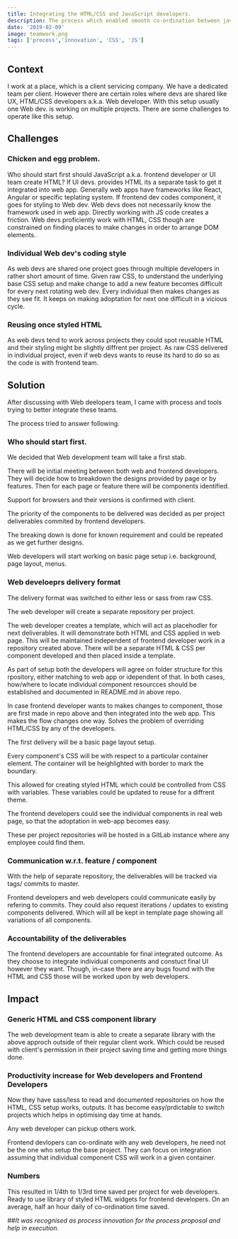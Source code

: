 ```yaml
---
title: Integrating the HTML/CSS and JavaScript developers. 
description: The process which enabled smooth co-ordination between javascript and HTML/CSS developers.
date: '2019-02-09'
image: teamwork.png
tags: ['process','innovation', 'CSS', 'JS']
---
```


## Context 
I work at a place, which is a client servicing company. We have a dedicated team per client. However there are certain roles where devs are shared like UX, HTML/CSS developers a.k.a. Web developer. With this setup usually one Web dev. is working on multiple projects. There are some challenges to operate like this setup. 

## Challenges 

### Chicken and egg problem. 
Who should start first should JavaScript a.k.a. frontend developer or UI team create HTML? If UI devs. provides HTML its a separate task to get it integrated into web app. Generally web apps have frameworks like React, Angular or specific teplating system.  If frontend dev codes component, it goes for styling to Web dev. Web devs does not necessarily know the framework used in web app. Directly working with JS code creates a friction. Web devs proficiently work with HTML, CSS though are constrained on finding places to make changes in order to arrange DOM elements. 

### Individual Web dev's coding style 
As web devs are shared one project goes through multiple developers in rather short amount of time. Given raw CSS, to understand the underlying base CSS setup and make change to add a new feature becomes difficult for every next rotating web dev. Every individual then makes changes as they see fit. It keeps on making adoptation for next one difficult in a vicious cycle.

### Reusing once styled HTML
As web devs tend to work across projects they could spot reusable HTML and their styling might be slightly diffrent per project. As raw CSS delivered in individual project, even if web devs wants to reuse its hard to do so as the code is with frontend team.

## Solution 
After discussing with Web deelopers team, I came with process and tools trying to better integrate these teams.

The process tried to answer following. 
### Who should start first.
We decided that Web development team will take a first stab. 

There will be initial meeting between both web and frontend developers. They will decide how to breakdown the designs provided by page or by features. Then for each page or feature there will be components identified. 

Support for browsers and their versions is confirmed with client.

The priority of the components to be delivered was decided as per project deliverables commited by frontend developers.

The breaking down is done for known requirement and could be repeated as we get further designs. 

Web developers will start working on basic page setup i.e. background, page layout, menus. 

### Web develoeprs delivery format 

The delivery format was switched to either less or sass from raw CSS. 

The web developer will create a separate repository per project. 

The web developer creates a template, which will act as placehodler for next deliverables. It will demonstrate both HTML and CSS applied in web page. This will be maintained independent of frontend developer work in a repository created above. There will be a separate HTML & CSS per component developed and then placed inside a template.
 
As part of setup both the developers will agree on folder structure for this rpository, either matching to web app or idependent of that. In both cases, how/where to locate individual component resourcces should be established and documented in README.md in above repo. 

In case frontend developer wants to makes changes to component, those are first made in repo above and then integrated into the web app. This makes the flow changes one way. Solves the problem of overriding HTML/CSS by any of the developers. 

The first delivery will be a basic page layout setup. 

Every component's CSS will be with respect to a particular container element. The container will be heighlighted with border to mark the boundary.

This allowed for creating styled HTML which could be controlled from CSS with variables. 
These variables could be updated to reuse for a diffrent theme.

The frontend developers could see the individual components in real web page, so that the adoptation in web-app becomes easy. 

These per project repositories will be hosted in a GitLab instance where any employee could find them.  

### Communication w.r.t. feature / component  

With the help of separate repository, the deliverables will be tracked via tags/ commits to master. 

Frontend developers and web developers could communicate easily by refering to commits. They could also request iterations / updates to existing components delivered. Which will all be kept in template page showing all variations of all components.

### Accountability of the deliverables 

The frontend developers are accountable for final integrated outcome. As they choose to integrate individual components and constuct final UI however they want. Though, in-case there are any bugs found with the HTML and CSS those will be worked upon by web developers. 


## Impact 

### Generic HTML and CSS component library 

The web development team is able to create a separate library with the above approch outside of their regular client work. Which could be reused with client's permission in their project saving time and getting more things done. 

### Productivity increase for Web developers and Frontend Developers 

Now they have sass/less to read and documented repositories on how the HTML, CSS setup works, outputs. It has become easy/prdictable to switch projects which helps in optimising day time at hands. 

Any web developer can pickup others work. 

Frontend devlopers can co-ordinate with any web developers, he need not be the one who setup the base project. They can focus on integration assuming that individual component CSS will work in a given container. 

### Numbers 

This resulted in 1/4th to 1/3rd time saved per project for web developers.
Ready to use library of styled HTML widgets for frontend developers. On an average, half an hour daily of co-ordination time saved.


##*It was recognised as process innovation for the process proposal and help in execution.*




